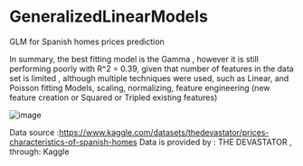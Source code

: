 # GeneralizedLinearModels
GLM for Spanish homes prices prediction 


In summary, the best fitting model is the Gamma , however it is still performing poorly with R^2 = 0.39, given that number of features in the data set is limited , although multiple techniques were used, such as Linear, and Poisson fitting Models, scaling, normalizing, feature engineering (new feature creation or Squared or Tripled existing features)


![image](https://user-images.githubusercontent.com/103688787/236512009-569d3d77-7cc1-46ce-961e-284002193d6f.png)



Data source :https://www.kaggle.com/datasets/thedevastator/prices-characteristics-of-spanish-homes
Data is provided by : THE DEVASTATOR , through: Kaggle 

